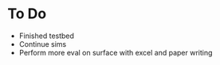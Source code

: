 # To Do
- Finished testbed
- Continue sims
- Perform more eval on surface with excel and paper writing